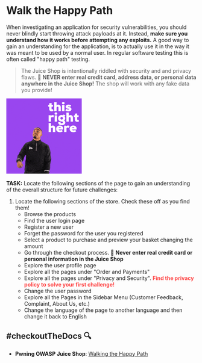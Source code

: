 # Walk the Happy Path

When investigating an application for security vulnerabilities, you should never blindly start throwing attack payloads at it. Instead, **make sure you understand how it works before attempting any exploits.** A good way to gain an understanding for the application, is to actually use it in the way it was meant to be used by a normal user. In regular software testing this is often called "happy path" testing. 

> The Juice Shop is intentionally riddled with security and and privacy flaws. 🚨 **NEVER enter real credit card, address data, or personal data anywhere in the Juice Shop!** The shop will work with any fake data you provide!

![Important gif](./assets/5.Important.gif)

**TASK:** Locate the following sections of the page to gain an understanding of the overall structure for future challenges:

1. Locate the following sections of the store. Check these off as you find them!
    - Browse the products
    - Find the user login page
    - Register a new user
    - Forget the password for the user you registered
    - Select a product to purchase and preview your basket changing the amount
    - Go through the checkout process. 🚨 **Never enter real credit card or personal information in the Juice Shop**
    - Explore the user profile page
    - Explore all the pages under "Order and Payments"
    - Explore all the pages under "Privacy and Security". <span style = "color: #FE4646">**Find the privacy policy to solve your first challenge!**</span>
    - Change the user password
    - Explore all the Pages in the Sidebar Menu (Customer Feedback, Complaint, About Us, etc.)
    - Change the language of the page to another language and then change it back to English

## #checkoutTheDocs 🔍
- **Pwning OWASP Juice Shop**: [Walking the Happy Path](https://pwning.owasp-juice.shop/part1/happy-path.html)